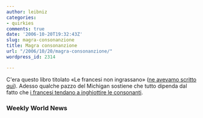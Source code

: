 ```yaml
---
author: leibniz
categories:
- quirkies
comments: true
date: '2006-10-20T19:32:43Z'
slug: magra-consonanzione
title: Magra consonanzione
url: "/2006/10/20/magra-consonanzione/"
wordpress_id: 2314

---
```

C'era questo libro titolato «Le francesi non ingrassano» ([ne avevamo scritto qui](http://www.leibniz-blogs.it/archives/2005/02/26/442)). Adesso qualche pazzo del Michigan sostiene che tutto dipenda dal fatto che [i francesi tendano a inghiottire le consonanti](http://www.weeklyworldnews.com/stories/2).

### Weekly World News
